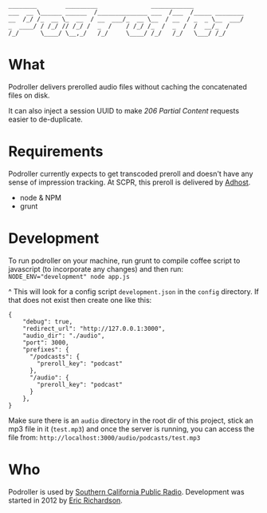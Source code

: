     ________        _________               ____________
    ___  __ \______ ______  /______________ ___  /___  /_____ ________
    __  /_/ /_  __ \_  __  / __  ___/_  __ \__  / __  / _  _ \__  ___/
    _  ____/ / /_/ // /_/ /  _  /    / /_/ /_  /  _  /  /  __/_  /
    /_/      \____/ \__,_/   /_/     \____/ /_/   /_/   \___/ /_/

# What

Podroller delivers prerolled audio files without caching the concatenated
files on disk.

It can also inject a session UUID to make _206 Partial Content_ requests easier
to de-duplicate.

# Requirements

Podroller currently expects to get transcoded preroll and doesn't have any
sense of impression tracking. At SCPR, this preroll is delivered by
[Adhost](https://github.com/scpr/Adhost).

* node & NPM
* grunt

# Development

To run podroller on your machine, run grunt to compile coffee script to javascript (to incorporate any changes) and then run:
`NODE_ENV="development" node app.js`

^ This will look for a config script `development.json` in the `config` directory. If that does not exist
then create one like this:

```
{
    "debug": true,
    "redirect_url": "http://127.0.0.1:3000",
    "audio_dir": "./audio",
    "port": 3000,
    "prefixes": {
      "/podcasts": {
        "preroll_key": "podcast"
      },
      "/audio": {
        "preroll_key": "podcast"
      }
    },
}
```

Make sure there is an `audio` directory in the root dir of this project, stick an mp3 file in it (`test.mp3`) and once the server is running, you can access the file from:
`http://localhost:3000/audio/podcasts/test.mp3`

# Who

Podroller is used by [Southern California Public Radio](http://www.scpr.org).
Development was started in 2012 by [Eric Richardson](http://ewr.is).
